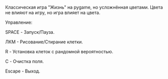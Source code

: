 Классическая игра "Жизнь" на pygame, но усложнённая цветами. Цвета не влияют на игру, но игра влияет на цвета.

Управление:

SPACE - Запуск/Пауза.

ЛКМ - Рисование/Стирание клетки.

R - Установка клеток с рандомной вероятностью.

C - Очистка поля.

Escape - Выход.
